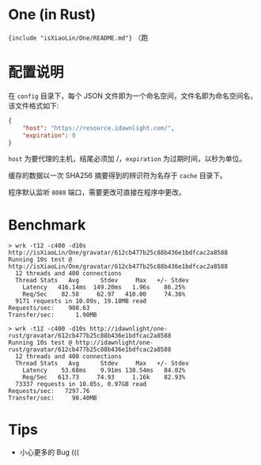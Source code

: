 # One (in Rust)

`{include "isXiaoLin/One/README.md"}` （跑

# 配置说明

在 `config` 目录下，每个 JSON 文件即为一个命名空间，文件名即为命名空间名，该文件格式如下:

```json
{
    "host": "https://resource.idawnlight.com/",
    "expiration": 0
}
```

`host` 为要代理的主机，结尾必须加 /，`expiration` 为过期时间，以秒为单位。

缓存的数据以一次 SHA256 摘要得到的辨识符为名存于 `cache` 目录下。

程序默认监听 `8088` 端口，需要更改可直接在程序中更改。

# Benchmark

```
> wrk -t12 -c400 -d10s http://isXiaoLin/One/gravatar/612cb477b25c88b436e1bdfcac2a8588
Running 10s test @ http://isXiaoLin/One/gravatar/612cb477b25c88b436e1bdfcac2a8588
  12 threads and 400 connections
  Thread Stats   Avg      Stdev     Max   +/- Stdev
    Latency   416.14ms  149.20ms   1.96s    86.25%
    Req/Sec    82.58     62.97   410.00     74.36%
  9171 requests in 10.09s, 19.18MB read
Requests/sec:    908.63
Transfer/sec:      1.90MB

> wrk -t12 -c400 -d10s http://idawnlight/one-rust/gravatar/612cb477b25c88b436e1bdfcac2a8588
Running 10s test @ http://idawnlight/one-rust/gravatar/612cb477b25c88b436e1bdfcac2a8588
  12 threads and 400 connections
  Thread Stats   Avg      Stdev     Max   +/- Stdev
    Latency    53.68ms    9.91ms 138.54ms   84.02%
    Req/Sec   613.73     74.93     1.16k    82.93%
  73337 requests in 10.05s, 0.97GB read
Requests/sec:   7297.76
Transfer/sec:     98.40MB
```

# Tips

- 小心更多的 Bug (((
